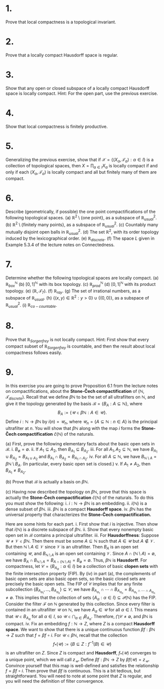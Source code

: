 # 1.

Prove that local compactness is a topological invariant. 

# 2.

 Prove that a locally compact Hausdorff space is regular.
 

# 3.

 Show that any open or closed subspace of a locally compact Hausdorff space is locally compact. Hint: For the open part, use the previous exercise.

  
# 4.

 Show that local compactness is finitely productive.
 
# 5.

Generalizing the previous exercise, show that if $\mathcal{X} = \{ (X_\alpha, \mathcal{T}_\alpha) : \alpha \in I \}$ is a collection of topological spaces, then $X = \prod_{\alpha \in I} X_\alpha$ is locally compact if and only if each $(X_\alpha, \mathcal{T}_\alpha)$ is locally compact and all but finitely many of them are compact.

# 6.

Describe (geometrically, if possible) the one point compactifications of the following topological spaces.
(a) $\mathbb{R}^2 \setminus \{\text{one point}\}$, as a subspace of $\mathbb{R}^2_{usual}$.
(b) $\mathbb{R}^2 \setminus \{\text{finitely many points}\}$, as a subspace of $\mathbb{R}^2_{usual}$.
(c) Countably many mutually disjoint open balls in $\mathbb{R}^2_{usual}$.
(d) The set $\mathbb{R}^2$, with its order topology induced by the lexicographical order.
(e) $\mathbb{R}_{discrete}$.
(f) The space $L$ given in Example 5.3.4 of the lecture notes on Connectedness.

# 7.

Determine whether the following topological spaces are locally compact.
(a) $\mathbb{R}^\mathbb{N}_{box}$
(b) $[0, 1]^\mathbb{N}$ with its box topology.
(c) $\mathbb{R}^\mathbb{N}_{prod}$
(d) $[0, 1]^\mathbb{N}$ with its product topology.
(e) $(\mathbb{R}, \mathcal{T}_7)$.
(f) $\mathbb{R}_{ray}$.
(g) The set of irrational numbers, as a subspace of $\mathbb{R}_{usual}$.
(h) $\{(x, y) \in \mathbb{R}^2 : y > 0 \} \cup \{(0, 0)\}$, as a subspace of $\mathbb{R}^2_{usual}$.
(i) $\mathbb{R}_{co-countable}$.

# 8.

Prove that $\mathbb{R}_{Sorgenfrey}$ is not locally compact.
Hint: First show that every compact subset of $\mathbb{R}_{Sorgenfrey}$ is countable, and then the result about local compactness follows easily.

# 9.

In this exercise you are going to prove Proposition 6.1 from the lecture notes on compactifications, about the **Stone-Čech compactification** of $(\mathbb{N}, \mathcal{T}_{discrete})$. Recall that we define $\beta \mathbb{N}$ to be the set of all ultrafilters on $\mathbb{N}$, and give it the topology generated by the basis $\mathcal{B} = \{ B_A : A \subseteq \mathbb{N} \}$, where
$$B_A := \{ \mathcal{U} \in \beta \mathbb{N} : A \in \mathcal{U} \} .$$
Define $i : \mathbb{N} \to \beta \mathbb{N}$ by $i(n) = \mathcal{U}_n$, where $\mathcal{U}_n = \{ A \subseteq \mathbb{N} : n \in A \}$ is the principal ultrafilter at $n$. You will show that $\beta \mathbb{N}$ along with the map $i$ forms the **Stone-Čech compactification** $\check{c}(\mathbb{N})$ of the naturals.

(a) First, prove the following elementary facts about the basic open sets in $\mathcal{B}$.
    i. $B_\emptyset = \emptyset$.
    ii. If $A_1 \subseteq A_2$, then $B_{A_1} \subseteq B_{A_2}$.
    iii. For all $A_1, A_2 \subseteq \mathbb{N}$, we have $B_{A_1} \cup B_{A_2} = B_{A_1 \cup A_2}$ and $B_{A_1} \cap B_{A_2} = B_{A_1 \cap A_2}$.
    iv. For all $A \subseteq \mathbb{N}$, we have $B_{\mathbb{N} \setminus A} = \beta \mathbb{N} \setminus B_A$. (In particular, every basic open set is closed.)
    v. If $A_1 \neq A_2$, then $B_{A_1} \neq B_{A_2}$.

(b) Prove that $\mathcal{B}$ is actually a basis on $\beta \mathbb{N}$.

(c) Having now described the topology on $\beta \mathbb{N}$, prove that this space is actually the **Stone-Čech compactification** $\check{c}(\mathbb{N})$ of the naturals. To do this you must show the following:
    i. $i : \mathbb{N} \to \beta \mathbb{N}$ is an embedding.
    ii. $i(\mathbb{N})$ is a dense subset of $\beta \mathbb{N}$.
    iii. $\beta \mathbb{N}$ is a compact **Hausdorff space**.
    iv. $\beta \mathbb{N}$ has the universal property that characterizes the **Stone-Čech compactification.**

  Here are some hints for each part.
    i. First show that $i$ is injective. Then show that $i(\mathbb{N})$ is a discrete subspace of $\beta \mathbb{N}$.
    ii. Show that every nonempty basic open set in $\mathcal{B}$ contains a principal ultrafilter.
    iii. For **Hausdorffness**: Suppose $\mathcal{U} \neq \mathcal{V} \in \beta \mathbb{N}$. Then there must be some $A \subseteq \mathbb{N}$ such that $A \in \mathcal{U}$ but $A \notin \mathcal{V}$. But then $\mathbb{N} \setminus A \in \mathcal{V}$ since $\mathcal{V}$ is an ultrafilter. Then $B_A$ is an open set   containing $\mathcal{U}$, and $B_{\mathbb{N} \setminus A}$ is an open set containing $\mathcal{V}$. Since $A \cap (\mathbb{N} \setminus A) = \emptyset$, we have $B_A \cap B_{\mathbb{N} \setminus A} = B_{A \cap (\mathbb{N} \setminus A)} = B_\emptyset = \emptyset$. Thus, $\beta \mathbb{N}$ is **Hausdorff**. 
       For compactness, let $\mathcal{C} = \{ B_{A_\alpha} : \alpha \in I \}$ be a collection of basic **clopen sets** with the finite intersection property (FIP). By (iv) in part (a), the complements of basic open sets are also basic open sets, so the basic closed sets are precisely the basic open sets. The FIP of $\mathcal{C}$ implies that for any finite subcollection $\{ B_{A_{\alpha_1}}, \dots, B_{A_{\alpha_n}} \} \subseteq \mathcal{C}$, we have $B_{A_{\alpha_1}} \cap \cdots \cap B_{A_{\alpha_n}} = B_{A_{\alpha_1} \cap \cdots \cap A_{\alpha_n}} \neq \emptyset$. This implies that the collection of sets $\{ A_\alpha : \alpha \in I \} \subseteq \mathcal{P}(\mathbb{N})$ has the FIP. Consider the filter $\mathcal{F}$ on $\mathbb{N}$ generated by this collection. Since every filter is contained in an ultrafilter $\mathcal{U}$ on $\mathbb{N}$, we have $A_\alpha \in \mathcal{U}$ for all $\alpha \in I$. This means that $\mathcal{U} \in B_{A_\alpha}$ for all $\alpha \in I$, so $\mathcal{U} \in \bigcap_{\alpha \in I} B_{A_\alpha}$. Therefore, $\bigcap \mathcal{C} \neq \emptyset$, and $\beta \mathbb{N}$ is compact.
       iv. Fix an embedding $f : \mathbb{N} \to Z$, where $Z$ is a compact **Hausdorff space**. We want to show  that there is a unique continuous function $\beta f : \beta \mathbb{N} \to Z$ such that $f = \beta f \circ i$.
        For $\mathcal{U} \in \beta \mathbb{N}$, recall that the collection
$$f_*(\mathcal{U}) := \{ B \subseteq Z : f^{-1}(B) \in \mathcal{U} \}$$
        is an ultrafilter on $Z$. Since $Z$ is compact and **Hausdorff**, $f_*(\mathcal{U})$ converges to a unique point, which we will call $z_{\mathcal{U}}$. Define $\beta f : \beta \mathbb{N} \to Z$ by $\beta f(\mathcal{U}) = z_{\mathcal{U}}$. Convince yourself that this map is well-defined and satisfies the relationship $f = \beta f \circ i$.
        Then prove that $\beta f$ is continuous. This is a bit tedious, but straightforward. You will need to note at some point that $Z$ is regular, and you will need the definition of filter convergence.



